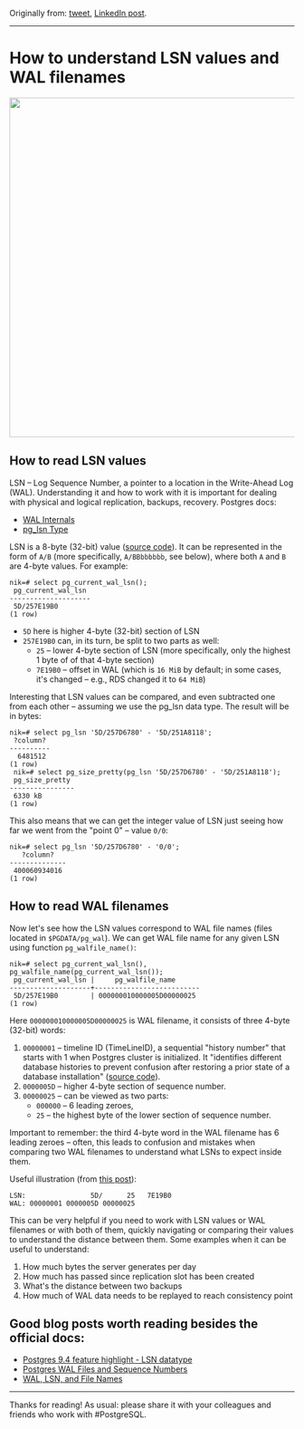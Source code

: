 Originally from: [tweet](https://twitter.com/samokhvalov/status/1709818510787162429), [LinkedIn post](...). 

---

# How to understand LSN values and WAL filenames

<img src="files/0009_cover.jpg" width="600" />

## How to read LSN values
LSN – Log Sequence Number, a pointer to a location in the Write-Ahead Log (WAL). Understanding it and how to work with it is important for dealing with physical and logical replication, backups, recovery. Postgres docs:
- [WAL Internals](https://postgresql.org/docs/current/wal-internals.html)
- [pg_lsn Type](https://postgresql.org/docs/current/datatype-pg-lsn.html)

LSN is a 8-byte (32-bit) value ([source code](https://gitlab.com/postgres/postgres/blob/4f2994647ff1e1209829a0085ca0c8d237dbbbb4/src/include/access/xlogdefs.h#L17)). It can be represented in the form of `A/B` (more specifically, `A/BBbbbbbb`, see below), where both `A` and `B` are 4-byte values. For example:
```
nik=# select pg_current_wal_lsn();
 pg_current_wal_lsn
--------------------
 5D/257E19B0
(1 row)
```

- `5D` here is higher 4-byte (32-bit) section of LSN
- `257E19B0` can, in its turn, be split to two parts as well:
    - `25` – lower 4-byte section of LSN (more specifically, only the highest 1 byte of of that 4-byte section)
    - `7E19B0` – offset in WAL (which is `16 MiB` by default; in some cases, it's changed – e.g., RDS changed it to `64 MiB`)

Interesting that LSN values can be compared, and even subtracted one from each other – assuming we use the pg_lsn data type. The result will be in bytes:
```
nik=# select pg_lsn '5D/257D6780' - '5D/251A8118';
 ?column?
----------
  6481512
(1 row)
 nik=# select pg_size_pretty(pg_lsn '5D/257D6780' - '5D/251A8118');
 pg_size_pretty
----------------
 6330 kB
(1 row)
```

This also means that we can get the integer value of LSN just seeing how far we went from the "point 0" – value `0/0`:
```
nik=# select pg_lsn '5D/257D6780' - '0/0';
   ?column?
--------------
 400060934016
(1 row)
```

## How to read WAL filenames
Now let's see how the LSN values correspond to WAL file names (files located in `$PGDATA/pg_wal`). We can get WAL file name for any given LSN using function `pg_walfile_name()`:
```
nik=# select pg_current_wal_lsn(), pg_walfile_name(pg_current_wal_lsn());
 pg_current_wal_lsn |     pg_walfile_name
--------------------+--------------------------
 5D/257E19B0        | 000000010000005D00000025
(1 row)
```

Here `000000010000005D00000025` is WAL filename, it consists of three 4-byte (32-bit) words:
1. `00000001` – timeline ID (TimeLineID), a sequential "history number" that starts with 1 when Postgres cluster is initialized. It "identifies different database histories to prevent confusion after restoring a prior state of a database installation" ([source code](https://gitlab.com/postgres/postgres/blob/4f2994647ff1e1209829a0085ca0c8d237dbbbb4/src/include/access/xlogdefs.h#L50)).
2. `0000005D` – higher 4-byte section of sequence number.
3. `00000025` – can be viewed as two parts:
    - `000000` – 6 leading zeroes,
    - `25` – the highest byte of the lower section of sequence number.

Important to remember: the third 4-byte word in the WAL filename has 6 leading zeroes – often, this leads to confusion and mistakes when comparing two WAL filenames to understand what LSNs to expect inside them.

Useful illustration (from [this post](https://fluca1978.github.io/2020/05/28/PostgreSQLWalNames)):
```
LSN:                5D/      25   7E19B0
WAL: 00000001 0000005D 00000025
```

This can be very helpful if you need to work with LSN values or WAL filenames or with both of them, quickly navigating or comparing their values to understand the distance between them. Some examples when it can be useful to understand:
1. How much bytes the server generates per day
2. How much has passed since replication slot has been created
3. What's the distance between two backups
4. How much of WAL data needs to be replayed to reach consistency point

## Good blog posts worth reading besides the official docs:
- [Postgres 9.4 feature highlight - LSN datatype](https://paquier.xyz/postgresql-2/postgres-9-4-feature-highlight-lsn-datatype/)
- [Postgres WAL Files and Sequence Numbers](https://crunchydata.com/blog/postgres-wal-files-and-sequuence-numbers)
- [WAL, LSN, and File Names](https://fluca1978.github.io/2020/05/28/PostgreSQLWalNames)

---

Thanks for reading! As usual: please share it with your colleagues and friends who work with #PostgreSQL.